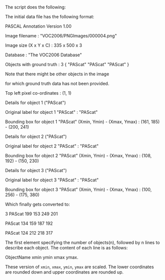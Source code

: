 The script does the following:

The initial data file has the following format:

 PASCAL Annotation Version 1.00

Image filename : "VOC2006/PNGImages/000004.png"

Image size (X x Y x C) : 335 x 500 x 3

Database : "The VOC2006 Database"

Objects with ground truth : 3 { "PAScat" "PAScat" "PAScat" }


 Note that there might be other objects in the image
 
 for which ground truth data has not been provided.

 Top left pixel co-ordinates : (1, 1)


 Details for object 1 ("PAScat")
 
Original label for object 1 "PAScat" : "PAScat"

Bounding box for object 1 "PAScat" (Xmin, Ymin) - (Xmax, Ymax) : (161, 185) - (200, 241)


 Details for object 2 ("PAScat")
 
Original label for object 2 "PAScat" : "PAScat"

Bounding box for object 2 "PAScat" (Xmin, Ymin) - (Xmax, Ymax) : (108, 192) - (150, 230)


 Details for object 3 ("PAScat")
 
Original label for object 3 "PAScat" : "PAScat"

Bounding box for object 3 "PAScat" (Xmin, Ymin) - (Xmax, Ymax) : (100, 256) - (175, 380)


Which finally gets converted to:
  
3
PAScat 199 153 249 201

PAScat 134 159 187 192

PAScat 124 212 218 317


The first element specifying the number of objects(n), followed by n lines to describe each object. The content of each line is as follows:

ObjectName xmin ymin xmax ymax.

These version of `xmin`, `xmax`, `ymin`, `ymax` are scaled. The lower coordinates are rounded down and upper coordinates are rounded up.
